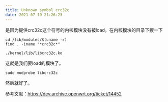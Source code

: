 ```yaml
---
title: Unknown symbol crc32c
date: 2021-07-19 21:26:23
---
```


是因为提供crc32c这个符号的内核模块没有被load。在内核模块的目录下搜一下
```shell
cd /lib/modules/$(uname -r)
find . -iname "*crc32c*"
```
```
./kernel/lib/libcrc32c.ko
```
这就是我们要load的模块了。

```shell
sudo modprobe libcrc32c
```

然后就好了。

参考文献：<https://dev.archive.openwrt.org/ticket/14452>
